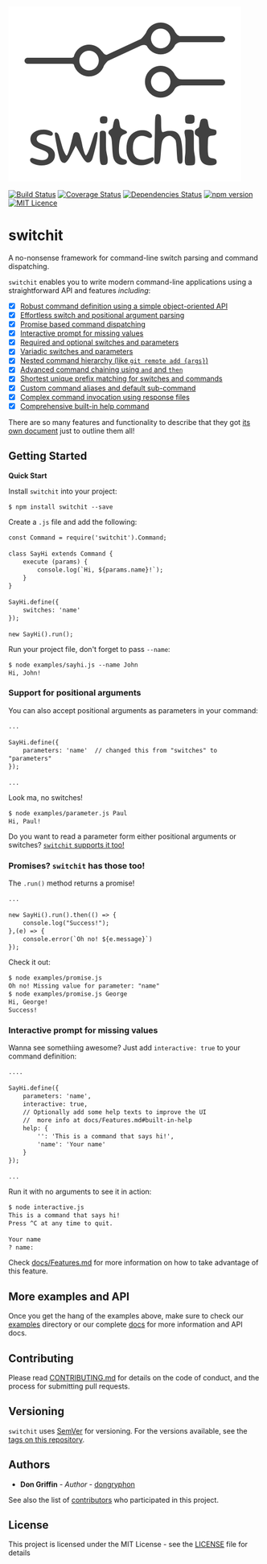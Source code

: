 ![switchit logo](assets/switchit_logo.png)  
  
[![Build Status](https://travis-ci.org/dongryphon/switchit.svg?branch=master)](https://travis-ci.org/dongryphon/switchit)
[![Coverage Status](https://coveralls.io/repos/github/dongryphon/switchit/badge.svg?branch=master)](https://coveralls.io/github/dongryphon/switchit?branch=master)
[![Dependencies Status](https://david-dm.org/dongryphon/switchit/status.svg)](https://david-dm.org/dongryphon/switchit)
[![npm version](https://badge.fury.io/js/switchit.svg)](https://badge.fury.io/js/switchit)
[![MIT Licence](https://badges.frapsoft.com/os/mit/mit.svg?v=103)](https://opensource.org/licenses/mit-license.php)   

# switchit
A no-nonsense framework for command-line switch parsing and command dispatching.

`switchit` enables you to write modern command-line applications using a straightforward API and features _including_:

* [x] [Robust command definition using a simple object-oriented API](#getting-started) 
* [x] [Effortless switch and positional argument parsing](#support-for-positional-arguments) 
* [x] [Promise based command dispatching](#promises-switchit-has-those-too) 
* [x] [Interactive prompt for missing values](#interactive-prompt-for-missing-values)
* [x] [Required and optional switches and parameters](docs/features/Switches-and-arguments.md#required-and-optional-values) 
* [x] [Variadic switches and parameters](docs/features/Switches-and-arguments.md#variadic-switches-and-parameters) 
* [x] [Nested command hierarchy (like `git remote add {args}`)](docs/features/Commands-and-subcommands.md#commands-and-sub-commands) 
* [x] [Advanced command chaining using `and` and `then`](docs/features/Commands-and-subcommands.md#command-chaining) 
* [x] [Shortest unique prefix matching for switches and commands](docs/features/Commands-and-subcommands.md#shortest-unique-prefix) 
* [x] [Custom command aliases and default sub-command](docs/features/Commands-and-subcommands.md#sub-command-aliases) 
* [x] [Complex command invocation using response files](docs/features/Response-file-processing.md#response-file-processing) 
* [x] [Comprehensive built-in help command](docs/features/Help-command.md#built-in-help-command) 

There are so many features and functionality to describe that they got [its own document](docs/features#feature-overview) 
just to outline them all!

## Getting Started

**Quick Start**

Install `switchit` into your project:

    $ npm install switchit --save

Create a `.js` file and add the following:
 
    const Command = require('switchit').Command;
    
    class SayHi extends Command {
        execute (params) {
            console.log(`Hi, ${params.name}!`);
        }
    }
    
    SayHi.define({
        switches: 'name'
    });
    
    new SayHi().run();

Run your project file, don't forget to pass `--name`:

    $ node examples/sayhi.js --name John
    Hi, John!

### Support for positional arguments 

You can also accept positional arguments as parameters in your command: 

    ...
    
    SayHi.define({
        parameters: 'name'  // changed this from "switches" to "parameters"
    });
    
    ...
   
Look ma, no switches!

    $ node examples/parameter.js Paul
    Hi, Paul!

Do you want to read a parameter form either positional arguments or switches? 
[`switchit` supports it too!](docs/features/Switches-and-arguments.md#switchy-parameters) 

### Promises? `switchit` has those too! 

The `.run()` method returns a promise! 

    ...
    
    new SayHi().run().then(() => { 
        console.log("Success!"); 
    },(e) => { 
        console.error(`Oh no! ${e.message}`) 
    });
    
Check it out:

    $ node examples/promise.js
    Oh no! Missing value for parameter: "name"
    $ node examples/promise.js George 
    Hi, George!
    Success!

### Interactive prompt for missing values

Wanna see somethiing awesome? Just add `interactive: true` to your command definition:

    ....
    
    SayHi.define({
        parameters: 'name',
        interactive: true,
        // Optionally add some help texts to improve the UI
        //  more info at docs/Features.md#built-in-help
        help: {
            '': 'This is a command that says hi!',
            'name': 'Your name'
        }
    });
    
    ...
    
Run it with no arguments to see it in action:

    $ node interactive.js
    This is a command that says hi!
    Press ^C at any time to quit.
    
    Your name
    ? name: 

Check [docs/Features.md](docs/features/Interactive.md#interactive-mode) for more information
on how to take advantage of this feature.

## More examples and API

Once you get the hang of the examples above, make sure to check our [examples](examples/)
directory or our complete [docs](docs/) for more information and API docs.

## Contributing

Please read [CONTRIBUTING.md](CONTRIBUTING.md) for details on the code of conduct, and the
process for submitting pull requests.

## Versioning

`switchit` uses [SemVer](http://semver.org/) for versioning. For the versions available, see the
[tags on this repository](https://github.com/dongryphon/switchit/tags). 

## Authors

* **Don Griffin** - *Author* - [dongryphon](https://github.com/dongryphon)

See also the list of [contributors](https://github.com/dongryphon/switchit/contributors)
who participated in this project.

## License

This project is licensed under the MIT License - see the [LICENSE](LICENSE) file for details
